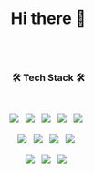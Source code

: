 <h1 align="center">Hi there 👋</h1>
</br></br>

<h3 align="center"><b>🛠 Tech Stack 🛠</b></h3>
</br>
<p align="center"/>
<img src="https://img.shields.io/badge/HTML5-E34F26?style=flat&logo=HTML5&logoColor=white"/> &nbsp
<img src="https://img.shields.io/badge/CSS3-1572B6?style=flat&logo=CSS3&logoColor=white"/> &nbsp
<img src="https://img.shields.io/badge/JavaScript-F7DF1E?style=flat&logo=JavaScript&logoColor=white"/> &nbsp
<img src="https://img.shields.io/badge/React-61DAFB?style=flat&logo=React&logoColor=white"> &nbsp
<img src="https://img.shields.io/badge/styledComponents-DB7093?style=flat&logo=styled-components&logoColor=white"> &nbsp
</br></br>
<img src="https://img.shields.io/badge/Node.js-339933?style=flat&logo=Node.js&logoColor=white"/> &nbsp
<img src="https://img.shields.io/badge/express-000000?style=flat&logo=express&logoColor=white"/> &nbsp 
<img src="https://img.shields.io/badge/MongoDB-47A248?style=flat&logo=MongoDB&logoColor=white"/> &nbsp
<img src="https://img.shields.io/badge/Python-3776AB?style=flat&logo=Python&logoColor=white"/> &nbsp
</br></br>
<img src="https://img.shields.io/badge/Github-181717?style=flat&logo=Github&logoColor=white"/> &nbsp
<img src="https://img.shields.io/badge/GitLab-FC6D26?style=flat&logo=GitLab&logoColor=white"/> &nbsp 
<img src="https://img.shields.io/badge/Figma-F24E1E?style=flat&logo=Figma&logoColor=white"/> &nbsp 
</br></br>







<!--
**kunnyCode/kunnyCode** is a ✨ _special_ ✨ repository because its `README.md` (this file) appears on your GitHub profile.

Here are some ideas to get you started:

- 🔭 I’m currently working on ...
- 🌱 I’m currently learning ...
- 👯 I’m looking to collaborate on ...
- 🤔 I’m looking for help with ...
- 💬 Ask me about ...
- 📫 How to reach me: ...
- 😄 Pronouns: ...
- ⚡ Fun fact: ...
-->


